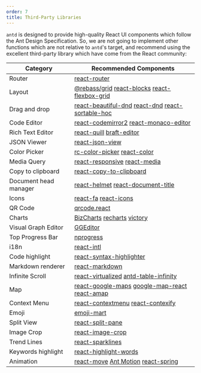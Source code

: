 ```yaml
---
order: 7
title: Third-Party Libraries
---
```


`antd` is designed to provide high-quality React UI components which follow the Ant Design Specification. So, we are not going to implement other functions which are not relative to `antd`'s target, and recommend using the excellent third-party library which have come from the React community:

| Category | Recommended Components |
| --- | --- |
| Router | [react-router](https://github.com/ReactTraining/react-router) |
| Layout | [@rebass/grid](https://github.com/rebassjs/grid) [react-blocks](http://whoisandy.github.io/react-blocks/) [react-flexbox-grid](https://github.com/roylee0704/react-flexbox-grid) |
| Drag and drop | [react-beautiful-dnd](https://github.com/atlassian/react-beautiful-dnd/) [react-dnd](https://github.com/gaearon/react-dnd) [react-sortable-hoc](https://github.com/clauderic/react-sortable-hoc) |
| Code Editor | [react-codemirror2](https://github.com/scniro/react-codemirror2) [react-monaco-editor](https://github.com/superRaytin/react-monaco-editor) |
| Rich Text Editor | [react-quill](https://github.com/zenoamaro/react-quill) [braft-editor](https://github.com/margox/braft-editor) |
| JSON Viewer | [react-json-view](https://github.com/mac-s-g/react-json-view) |
| Color Picker | [rc-color-picker](https://github.com/react-component/color-picker) [react-color](http://casesandberg.github.io/react-color/) |
| Media Query | [react-responsive](https://github.com/contra/react-responsive) [react-media](https://github.com/ReactTraining/react-media) |
| Copy to clipboard | [react-copy-to-clipboard](https://github.com/nkbt/react-copy-to-clipboard) |
| Document head manager | [react-helmet](https://github.com/nfl/react-helmet) [react-document-title](https://github.com/gaearon/react-document-title) |
| Icons | [react-fa](https://github.com/andreypopp/react-fa) [react-icons](https://github.com/gorangajic/react-icons) |
| QR Code | [qrcode.react](https://github.com/zpao/qrcode.react) |
| Charts | [BizCharts](https://github.com/alibaba/BizCharts) [recharts](https://github.com/recharts/recharts/) [victory](https://github.com/FormidableLabs/victory) |
| Visual Graph Editor | [GGEditor](https://github.com/gaoli/GGEditor) |
| Top Progress Bar | [nprogress](https://github.com/rstacruz/nprogress) |
| i18n | [react-intl](https://github.com/yahoo/react-intl) |
| Code highlight | [react-syntax-highlighter](https://github.com/conorhastings/react-syntax-highlighter) |
| Markdown renderer | [react-markdown](http://rexxars.github.io/react-markdown/) |
| Infinite Scroll | [react-virtualized](https://github.com/bvaughn/react-virtualized) [antd-table-infinity](https://github.com/Leonard-Li777/antd-table-infinity) |
| Map | [react-google-maps](https://github.com/tomchentw/react-google-maps) [google-map-react](https://github.com/istarkov/google-map-react) [react-amap](https://github.com/ElemeFE/react-amap) |
| Context Menu | [react-contextmenu](https://github.com/vkbansal/react-contextmenu/) [react-contexify](https://github.com/fkhadra/react-contexify) |
| Emoji | [emoji-mart](https://github.com/missive/emoji-mart) |
| Split View | [react-split-pane](https://github.com/tomkp/react-split-pane) |
| Image Crop | [react-image-crop](https://github.com/DominicTobias/react-image-crop) |
| Trend Lines | [react-sparklines](https://github.com/borisyankov/react-sparklines) |
| Keywords highlight | [react-highlight-words](https://github.com/bvaughn/react-highlight-words) |
| Animation | [react-move](https://github.com/react-tools/react-move) [Ant Motion](https://motion.ant.design/components/tween-one) [react-spring](https://www.react-spring.io) |

<style>
.markdown table td:first-child {
  font-weight: 500;
  width: 25%;
  background: #fcfcfc;
}
.markdown table td > a:not(:last-child) {
  margin-right: 18px;
}
.markdown table td > a:not(:last-child):after {
  content: '|';
  color: #bbb;
  margin: 0 6px 0 8px;
  pointer-events: none;
  position: absolute;
}
</style>
